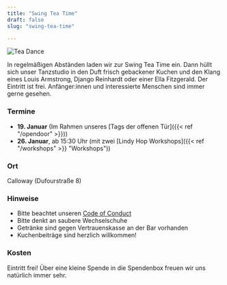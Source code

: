```yaml
---
title: "Swing Tea Time"
draft: false
slug: "swing-tea-time"

---
```


![Tea Dance](../slider_tea_dance.png)

[//]: # (> Der nächste Termin steht noch nicht fest.)

In regelmäßigen Abständen laden wir zur Swing Tea Time ein. Dann hüllt sich unser Tanzstudio in den Duft frisch gebackener Kuchen und den Klang eines Louis Armstrong, Django Reinhardt oder einer Ella Fitzgerald. Der Eintritt ist frei. Anfänger:innen und interessierte Menschen sind immer gerne gesehen. 

### Termine
- **19\. Januar** (Im Rahmen unseres [Tags der offenen Tür]({{< ref "/opendoor" >}}))
- **26\. Januar**, ab 15:30 Uhr (mit zwei [Lindy Hop Workshops]({{< ref "/workshops" >}} "Workshops"))

### Ort
Calloway (Dufourstraße 8)

### Hinweise
- Bitte beachtet unseren [Code of Conduct](../Code_of_Conduct_-_Kurse.pdf)
- Bitte denkt an saubere Wechselschuhe
- Getränke sind gegen Vertrauenskasse an der Bar vorhanden
- Kuchenbeiträge sind herzlich willkommen!

### Kosten
Eintritt frei! Über eine kleine Spende in die Spendenbox freuen wir uns natürlich immer sehr.
